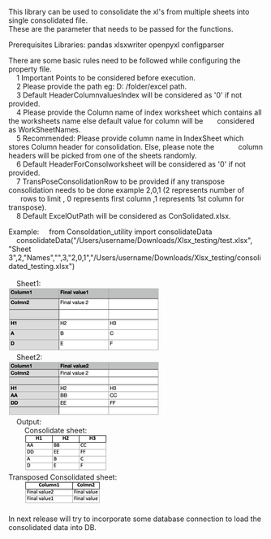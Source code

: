This library can be used to consolidate the xl's from multiple sheets into single consolidated file.\
These are the parameter that needs to be passed for the functions.

Prerequisites Libraries:
    pandas
    xlsxwriter
    openpyxl
    configparser

There are some basic rules need to be followed while configuring the property file.\
    1 Important Points to be considered before execution.\
    2 Please provide the path eg: D: /folder/excel path.\
    3 Default HeaderColumnvaluesIndex will be considered as '0' if not provided.\
    4 Please provide the Column name of index worksheet which contains all the worksheets name else default value for column will be       considered as WorkSheetNames.\
    5 Recommended: Please provide column name in IndexSheet which stores Column header for consolidation. Else, please note the            column headers will be picked from one of the sheets randomly.\
    6 Default HeaderForConsolworksheet will be considered as '0' if not provided.\
    7 TransPoseConsolidationRow to be provided if any transpose consolidation needs to be done example 2,0,1 (2 represents number of       rows to limit , 0 represents first column ,1 represents 1st column for transpose).\
    8 Default ExcelOutPath will be considered as ConSolidated.xlsx.

Example:
    from Consoldation_utility import consolidateData\
    consolidateData("/Users/username/Downloads/Xlsx_testing/test.xlsx",
                "Sheet 3",2,"Names","",3,"2,0,1","/Users/username/Downloads/Xlsx_testing/consolidated_testing.xlsx")\
\
    Sheet1:\
        ![img_1.png](img_1.png)\
    Sheet2:\
        ![img_2.png](img_2.png)\
    Output:\
        Consolidate sheet:\
        ![img_3.png](img_3.png)\
        Transposed Consolidated sheet:\
        ![img_4.png](img_4.png)\
\
In next release will try to incorporate some database connection to load the consolidated data into DB.

